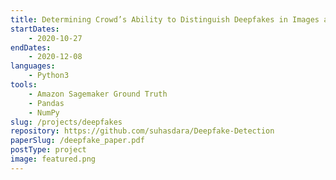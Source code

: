 ```yaml
---
title: Determining Crowd’s Ability to Distinguish Deepfakes in Images and Videos
startDates:
    - 2020-10-27
endDates:
    - 2020-12-08
languages:
    - Python3
tools:
    - Amazon Sagemaker Ground Truth
    - Pandas
    - NumPy
slug: /projects/deepfakes
repository: https://github.com/suhasdara/Deepfake-Detection
paperSlug: /deepfake_paper.pdf
postType: project
image: featured.png
---
```


